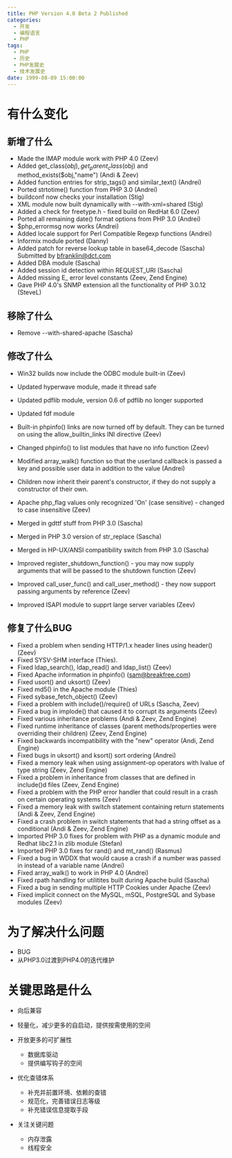 ```yaml
---
title: PHP Version 4.0 Beta 2 Published
categories:
  - 开发
  - 编程语言
  - PHP
tags:
  - PHP
  - 历史
  - PHP发展史
  - 技术发展史
date: 1999-08-09 15:00:00
---
```


# 有什么变化


## 新增了什么

* Made the IMAP module work with PHP 4.0 (Zeev)
* Added get_class($obj), get_parent_class($obj) and method_exists($obj,"name") (Andi & Zeev)
* Added function entries for strip_tags() and similar_text() (Andrei)
* Ported strtotime() function from PHP 3.0 (Andrei)
* buildconf now checks your installation (Stig)
* XML module now built dynamically with --with-xml=shared (Stig)
* Added a check for freetype.h - fixed build on RedHat 6.0 (Zeev)
* Ported all remaining date() format options from PHP 3.0 (Andrei)
* $php_errormsg now works (Andrei)
* Added locale support for Perl Compatible Regexp functions (Andrei)
* Informix module ported (Danny)
* Added patch for reverse lookup table in base64_decode (Sascha) Submitted by bfranklin@dct.com
* Added DBA module (Sascha)
* Added session id detection within REQUEST_URI (Sascha)
* Added missing E_ error level constants (Zeev, Zend Engine)
* Gave PHP 4.0's SNMP extension all the functionality of PHP 3.0.12 (SteveL)

## 移除了什么

* Remove --with-shared-apache (Sascha)




## 修改了什么

* Win32 builds now include the ODBC module built-in (Zeev)
* Updated hyperwave module, made it thread safe
* Updated pdflib module, version 0.6 of pdflib no longer supported
* Updated fdf module
* Built-in phpinfo() links are now turned off by default. They can be turned on using the allow_builtin_links INI directive (Zeev)
* Changed phpinfo() to list modules that have no info function (Zeev)
* Modified array_walk() function so that the userland callback is passed a key and possible user data in addition to the value (Andrei)
* Children now inherit their parent's constructor, if they do not supply a constructor of their own.
* Apache php_flag values only recognized 'On' (case sensitive) - changed to case insensitive (Zeev)
* Merged in gdttf stuff from PHP 3.0 (Sascha)
* Merged in PHP 3.0 version of str_replace (Sascha)
* Merged in HP-UX/ANSI compatibility switch from PHP 3.0 (Sascha)

* Improved register_shutdown_function() - you may now supply arguments that will be passed to the shutdown function (Zeev)
* Improved call_user_func() and call_user_method() - they now support passing arguments by reference (Zeev)
* Improved ISAPI module to supprt large server variables (Zeev)


## 修复了什么BUG

* Fixed a problem when sending HTTP/1.x header lines using header() (Zeev)
* Fixed SYSV-SHM interface (Thies).
* Fixed ldap_search(), ldap_read() and ldap_list() (Zeev)
* Fixed Apache information in phpinfo() (sam@breakfree.com)
* Fixed usort() and uksort() (Zeev)
* Fixed md5() in the Apache module (Thies)
* Fixed sybase_fetch_object() (Zeev)
* Fixed a problem with include()/require() of URLs (Sascha, Zeev)
* Fixed a bug in implode() that caused it to corrupt its arguments (Zeev)
* Fixed various inheritance problems (Andi & Zeev, Zend Engine)
* Fixed runtime inheritance of classes (parent methods/properties were overriding their children) (Zeev, Zend Engine)
* Fixed backwards incompatibility with the "new" operator (Andi, Zend Engine)
* Fixed bugs in uksort() and ksort() sort ordering (Andrei)
* Fixed a memory leak when using assignment-op operators with lvalue of type string (Zeev, Zend Engine)
* Fixed a problem in inheritance from classes that are defined in include()d files (Zeev, Zend Engine)
* Fixed a problem with the PHP error handler that could result in a crash on certain operating systems (Zeev)
* Fixed a memory leak with switch statement containing return statements (Andi & Zeev, Zend Engine)
* Fixed a crash problem in switch statements that had a string offset as a conditional (Andi & Zeev, Zend Engine)
* Imported PHP 3.0 fixes for problem with PHP as a dynamic module and Redhat libc2.1 in zlib module (Stefan)
* Imported PHP 3.0 fixes for rand() and mt_rand() (Rasmus)
* Fixed a bug in WDDX that would cause a crash if a number was passed in instead of a variable name (Andrei)
* Fixed array_walk() to work in PHP 4.0 (Andrei)
* Fixed rpath handling for utilitites built during Apache build (Sascha)
* Fixed a bug in sending multiple HTTP Cookies under Apache (Zeev)
* Fixed implicit connect on the MySQL, mSQL, PostgreSQL and Sybase modules (Zeev)


# 为了解决什么问题

* BUG
* 从PHP3.0过渡到PHP4.0的迭代维护

# 关键思路是什么

* 向后兼容

* 轻量化，减少更多的自启动，提供按需使用的空间

* 开放更多的可扩展性
  * 数据库驱动
  * 提供编写钩子的空间

* 优化查错体系
  * 补充并前置环境、依赖的查错
  * 规范化，完善错误日志等级
  * 补充错误信息提取手段

* 关注关键问题
  * 内存泄露
  * 线程安全